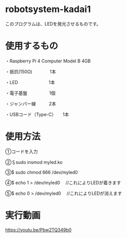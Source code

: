 # robotsystem-kadai1

このプログラムは、LEDを発光させるものです。

# 使用するもの

・Raspberry Pi 4 Computer Model B 4GB　

・抵抗(150Ω)　　　　1本    

・LED　　　　　　　1本   

・電子基盤　　　　　1個 

・ジャンパー線　　　2本

・USBコード（Type-C）　　1本

# 使用方法
①コードを入力

②＄sudo insmod myled.ko

③$ sudo chmod 666 /dev/myled0

④$ echo 1 > /dev/myled0
　//これによりLEDが着きます
 
⑤$ echo 0 > /dev/myled0
　//これによりLEDが消えます

# 実行動画　
https://youtu.be/Pbw2TQ349b0



